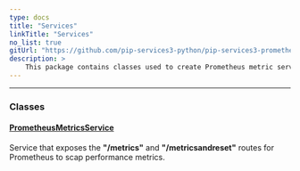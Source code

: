 ```yaml
---
type: docs
title: "Services"
linkTitle: "Services"
no_list: true
gitUrl: "https://github.com/pip-services3-python/pip-services3-prometheus-python"
description: >
    This package contains classes used to create Prometheus metric services.
---
```

---
<div class="module-body"> 

### Classes

#### [PrometheusMetricsService](prometheus_metrics_service)
Service that exposes the **"/metrics"** and **"/metricsandreset"** routes for Prometheus to scap performance metrics.


</div>

